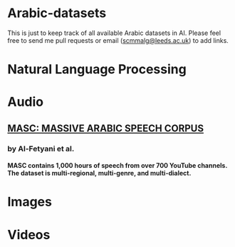 # Arabic-datasets
This is just to keep track of all available Arabic datasets in AI. 
Please feel free to send me pull requests or email (scmmalg@leeds.ac.uk) to add links.

# Natural Language Processing 

# Audio 
## [MASC: MASSIVE ARABIC SPEECH CORPUS](https://ieee-dataport.org/open-access/masc-massive-arabic-speech-corpus)
### by Al-Fetyani et al. 
#### MASC contains 1,000 hours of speech from over 700 YouTube channels. The dataset is multi-regional, multi-genre, and multi-dialect. 

# Images 

# Videos 
